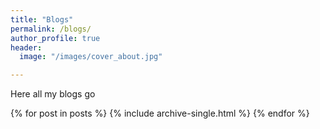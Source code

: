 ```yaml
---
title: "Blogs"
permalink: /blogs/
author_profile: true
header:
  image: "/images/cover_about.jpg"

---
```

Here all my blogs go



{% for post in posts %}
  {% include archive-single.html %}
{% endfor %}
